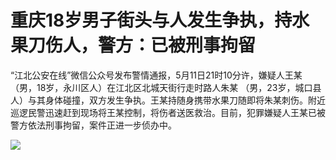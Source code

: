 # 重庆18岁男子街头与人发生争执，持水果刀伤人，警方：已被刑事拘留

“江北公安在线”微信公众号发布警情通报，5月11日21时10分许，嫌疑人王某 （男，18岁，永川区人）在江北区北城天街行走时路人朱某
（男，23岁，城口县人）与其身体碰撞，双方发生争执。王某持随身携带水果刀随即将朱某刺伤。附近巡逻民警迅速赶到现场将王某控制，将伤者送医救治。目前，犯罪嫌疑人王某已被警方依法刑事拘留，案件正进一步侦办中。

![](https://inews.gtimg.com/om_bt/OOx8aGttNmvprbTQVn4wl6Rvn2WKmVh6iMdsddTvfVYGgAA/1000)

